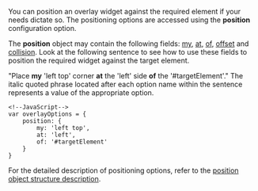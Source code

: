 <article data-show="Content/Applications/16_1/UIWidgets/OverlaysPositioning/markup.html,
        Content/Applications/16_1/UIWidgets/OverlaysPositioning/script.js,
        Content/Applications/16_1/UIWidgets/OverlaysPositioning/styles.css">

You can position an overlay widget against the required element if your needs dictate so. The positioning options are accessed using the **position** configuration option.

The **position** object may contain the following fields: [my](/api-reference/50%20Common/Object%20Structures/positionConfig/my '/Documentation/ApiReference/Common/Object_Structures/positionConfig/#my'), [at](/api-reference/50%20Common/Object%20Structures/positionConfig/at '/Documentation/ApiReference/Common/Object_Structures/positionConfig/#at'), [of](/api-reference/50%20Common/Object%20Structures/positionConfig/of.md '/Documentation/ApiReference/Common/Object_Structures/positionConfig/#of'), [offset](/api-reference/50%20Common/Object%20Structures/positionConfig/offset '/Documentation/ApiReference/Common/Object_Structures/positionConfig/#offset') and [collision](/api-reference/50%20Common/Object%20Structures/positionConfig/collision '/Documentation/ApiReference/Common/Object_Structures/positionConfig/#collision'). Look at the following sentence to see how to use these fields to position the required widget against the target element.

"Place **my** 'left top' corner **at** the 'left' side **of** the '#targetElement'." The italic quoted phrase located after each option name within the sentence represents a value of the appropriate option.

    <!--JavaScript-->
    var overlayOptions = {
        position: {
            my: 'left top',
            at: 'left',
            of: '#targetElement'
        }
    }

For the detailed description of positioning options, refer to the [position object structure description](/api-reference/50%20Common/Object%20Structures/positionConfig '/Documentation/ApiReference/Common/Object_Structures/positionConfig/').
</article>